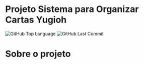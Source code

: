 # Projeto Sistema para Organizar Cartas Yugioh
<img alt="GitHub Top Language" src="https://img.shields.io/github/languages/top/lucasbsrs/yugioh-cards" />
<img alt="GitHub Last Commit" src="https://img.shields.io/github/last-commit/lucasbsrs/yugioh-cards" />

# Sobre o projeto
